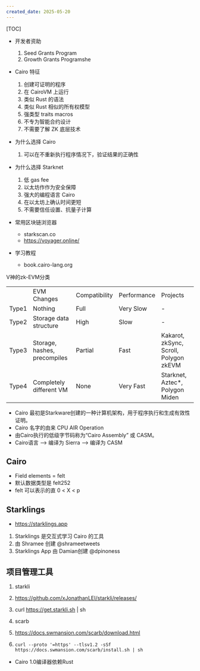 ```yaml
---
created_date: 2025-05-20
---
```


[TOC]

- 开发者资助

  1. Seed Grants Program
  2. Growth Grants Programshe

- Cairo 特征

  1. 创建可证明的程序
  2. 在 CairoVM 上运行
  3. 类似 Rust 的语法
  4. 类似 Rust 相似的所有权模型
  5. 强类型 traits macros
  6. 不专为智能合约设计
  7. 不需要了解 ZK 底层技术

- 为什么选择 Cairo

  1. 可以在不重新执行程序情况下，验证结果的正确性

- 为什么选择 Starknet

  1. 低 gas fee
  2. 以太坊作作为安全保障
  3. 强大的编程语言 Cairo
  4. 在以太坊上确认时间更短
  5. 不需要信任设置、抗量子计算

- 常用区块链浏览器

  - starkscan.co
  - https://voyager.online/

- 学习教程

  - book.cairo-lang.org

V神的zk-EVM分类

| | | | | |
| ----- | :--------------------------- | ------------- | ----------- | -------------------------------------- |
| | EVM Changes | Compatibility | Performance | Projects |
| Type1 | Nothing | Full | Very Slow | - |
| Type2 | Storage data structure | High | Slow | - |
| Type3 | Storage, hashes, precompiles | Partial | Fast | Kakarot, zkSync, Scroll, Polygon zkEVM |
| Type4 | Completely different VM | None | Very Fast | Starknet, Aztec\*, Polygon Miden |

- Cairo 最初是Starkware创建的一种计算机架构，用于程序执行和生成有效性证明。
- Cairo 名字的由来 CPU AIR Operation
- 由Cairo执行的低级字节码称为“Cairo Assembly” 或 CASM。
- Cairo语言 --> 编译为 Sierra --> 编译为 CASM

## Cairo

- Field elements = felt
- 默认数据类型是 felt252
- felt 可以表示的直 0 < X < p

## Starklings

- https://starklings.app

1. Starklings 是交互式学习 Cairo 的工具
2. 由 Shramee 创建 @shrameetweets
3. Starklings App 由 Damian创建 @dpinoness

## 项目管理工具

1. starkli

2. https://github.com/xJonathanLEI/starkli/releases/

3. curl https://get.starkli.sh | sh

4. scarb

5. https://docs.swmansion.com/scarb/download.html

6. `curl --proto '=https' --tlsv1.2 -sSf https://docs.swmansion.com/scarb/install.sh | sh`

- Cairo 1.0编译器依赖Rust
